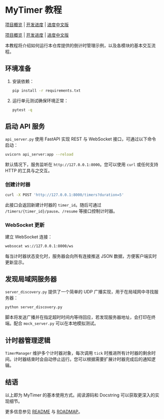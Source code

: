 # MyTimer 教程
[项目概览](README.md) | [开发进度](ROADMAP.md) | [进度中文版](ROADMAP.zh.md)


[项目概览](README.md) | [开发进度](ROADMAP.md) | [进度中文版](ROADMAP.zh.md)



本教程将介绍如何运行本仓库提供的倒计时管理示例，以及各模块的基本交互流程。

## 环境准备

1. 安装依赖：
   ```bash
   pip install -r requirements.txt
   ```
2. 运行单元测试确保环境正常：
   ```bash
   pytest -q
   ```

## 启动 API 服务

`api_server.py` 使用 FastAPI 实现 REST 与 WebSocket 接口，可通过以下命令启动：

```bash
uvicorn api_server:app --reload
```

默认情况下，服务监听在 `http://127.0.0.1:8000`。您可以使用 `curl` 或任何支持 HTTP 的工具与之交互。

### 创建计时器

```bash
curl -X POST 'http://127.0.0.1:8000/timers?duration=5'
```

此接口会返回新建计时器的 `timer_id`。随后可通过 `/timers/{timer_id}/pause`、`/resume` 等接口控制计时器。

### WebSocket 更新

建立 WebSocket 连接：

```bash
websocat ws://127.0.0.1:8000/ws
```

每当计时器状态变化时，服务器会向所有连接推送 JSON 数据，方便客户端实时更新显示。

## 发现局域网服务器

`server_discovery.py` 提供了一个简单的 UDP 广播实现，用于在局域网中寻找服务器：

```bash
python server_discovery.py
```

脚本将发送广播并在指定超时时间内等待回应，若发现服务器地址，会打印在终端。配合 `mock_server.py` 可以在本地模拟测试。

## 计时器管理逻辑

`TimerManager` 维护多个计时器对象，每次调用 `tick` 时推进所有计时器的剩余时间。计时器结束时会自动停止运行。您可以根据需要扩展计时器完成后的通知逻辑。

## 结语

以上即为 MyTimer 的基本使用方式。阅读源码和 Docstring 可以获取更深入的实现细节。

更多信息参见 [README](README.md) 与 [ROADMAP](ROADMAP.md)。
